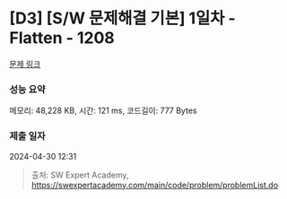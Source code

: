 # [D3] [S/W 문제해결 기본] 1일차 - Flatten - 1208 

[문제 링크](https://swexpertacademy.com/main/code/problem/problemDetail.do?contestProbId=AV139KOaABgCFAYh) 

### 성능 요약

메모리: 48,228 KB, 시간: 121 ms, 코드길이: 777 Bytes

### 제출 일자

2024-04-30 12:31



> 출처: SW Expert Academy, https://swexpertacademy.com/main/code/problem/problemList.do